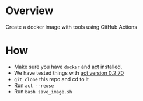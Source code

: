 # Overview
Create a docker image with tools using GitHub Actions

# How
- Make sure you have `docker` and [act](https://github.com/nektos/act) installed.
- We have tested things with [act version 0.2.70](https://github.com/nektos/act/releases/tag/v0.2.70) 
- `git clone` this repo and cd to it
- Run `act --reuse`
- Run `bash save_image.sh`
